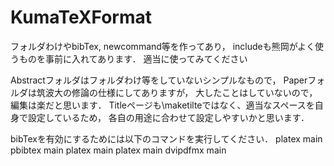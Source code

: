 # KumaTeXFormat

フォルダわけやbibTex, newcommand等を作ってあり，
includeも熊岡がよく使うものを事前に入れてあります．
適当に使ってみてください

Abstractフォルダはフォルダわけ等をしていないシンプルなもので，
Paperフォルダは筑波大の修論の仕様にしてありますが，
大したことはしていないので， 編集は楽だと思います．
Titleページも\maketilteではなく、適当なスペースを自身で設定しているため，
各自の用途に合わせて設定しやすいかと思います．

bibTexを有効にするためには以下のコマンドを実行してください．
platex main
pbibtex main
platex main
platex main
dvipdfmx main
